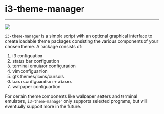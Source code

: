 # i3-theme-manager
----
![](http://i66.tinypic.com/11rvct3.gif)

`i3-theme-manager` is a simple script with an optional graphical interface to create loadable theme packages consisting
the various components of your chosen theme. A package consists of: 
1. i3 configuation 
2. status bar configuation
3. terminal emulator configuration 
4. vim configuartion
5. gtk themes/icons/cursors
6. bash configuaration + aliases
7. wallpaper configuartion

For certain theme components like wallpaper setters and terminal emulators, `i3-theme-manager` only supports selected programs,
but will eventually support more in the future. 


